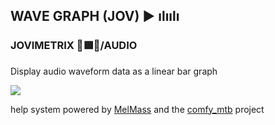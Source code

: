 
<h2>WAVE GRAPH (JOV) ▶ ılıılı</h2>
<h3>JOVIMETRIX 🔺🟩🔵/AUDIO</h3>
<p>Display audio waveform data as a linear bar graph</p>

![](https://raw.githubusercontent.com/Amorano/Jovimetrix-examples/master/node/WAVE%20GRAPH/WAVE%20GRAPH.gif)

help system powered by [MelMass](https://github.com/melMass) and the [comfy_mtb](https://github.com/melMass/comfy_mtb) project

